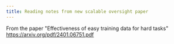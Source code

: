 ```yaml
---
title: Reading notes from new scalable oversight paper
---
```

From the paper "Effectiveness of easy training data for hard tasks"
https://arxiv.org/pdf/2401.06751.pdf
